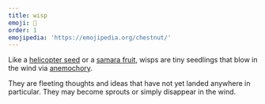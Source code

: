 ```yaml
---
title: wisp
emoji: 🍃
order: 1
emojipedia: 'https://emojipedia.org/chestnut/'
---
```

Like a [helicopter seed](https://en.wikipedia.org/wiki/Maple#Morphology) or a [samara fruit](https://en.wikipedia.org/wiki/Samara_(fruit)), wisps are tiny seedlings that blow in the wind via [anemochory](https://en.wikipedia.org/wiki/Seed_dispersal#Wind). 

They are fleeting thoughts and ideas that have not yet landed anywhere in particular. They may become sprouts or simply disappear in the wind.
